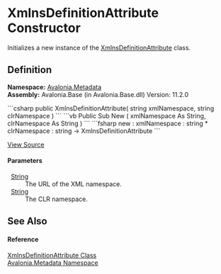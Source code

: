 # XmlnsDefinitionAttribute Constructor


Initializes a new instance of the <a href="T_Avalonia_Metadata_XmlnsDefinitionAttribute">XmlnsDefinitionAttribute</a> class.



## Definition
**Namespace:** <a href="N_Avalonia_Metadata">Avalonia.Metadata</a>  
**Assembly:** Avalonia.Base (in Avalonia.Base.dll) Version: 11.2.0

<Tabs groupId="api-code-preview">
<TabItem value="csharp" label="C#">
```csharp
public XmlnsDefinitionAttribute(
	string xmlNamespace,
	string clrNamespace
)
```
</TabItem>
<TabItem value="vb" label="VB">
```vb
Public Sub New ( 
	xmlNamespace As String,
	clrNamespace As String
)
```
</TabItem>
<TabItem value="fsharp" label="F#">
```fsharp
new : 
        xmlNamespace : string * 
        clrNamespace : string -> XmlnsDefinitionAttribute
```
</TabItem>
</Tabs>



<a href="https://github.com/AvaloniaUI/Avalonia/tree/master/src/Avalonia.Base/Metadata/XmlnsDefinitionAttribute.cs#L16" title="View the source code">View Source</a>



#### Parameters
<dl><dt>  <a href="https://learn.microsoft.com/dotnet/api/system.string" target="_blank" rel="noopener noreferrer">String</a></dt><dd>The URL of the XML namespace.</dd><dt>  <a href="https://learn.microsoft.com/dotnet/api/system.string" target="_blank" rel="noopener noreferrer">String</a></dt><dd>The CLR namespace.</dd></dl>

## See Also


#### Reference
<a href="T_Avalonia_Metadata_XmlnsDefinitionAttribute">XmlnsDefinitionAttribute Class</a>  
<a href="N_Avalonia_Metadata">Avalonia.Metadata Namespace</a>  


